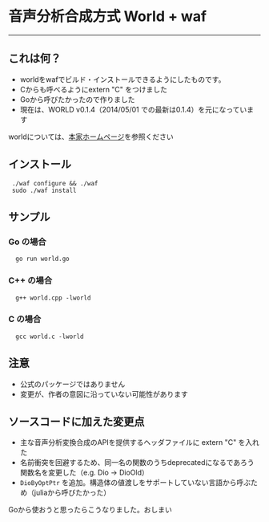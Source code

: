 # 音声分析合成方式 World + waf
------------------------------------

## これは何？

* worldをwafでビルド・インストールできるようにしたものです。
* Cからも呼べるようにextern "C" をつけました
* Goから呼びたかったので作りました
* 現在は、WORLD v0.1.4（2014/05/01 での最新は0.1.4）を元になっています

worldについては、[本家ホームページ](http://ml.cs.yamanashi.ac.jp/world/)を参照ください

## インストール

     ./waf configure && ./waf
     sudo ./waf install

## サンプル

### Go の場合

      go run world.go

### C++ の場合

      g++ world.cpp -lworld

### C の場合

      gcc world.c -lworld

## 注意

* 公式のパッケージではありません
* 変更が、作者の意図に沿っていない可能性があります

## ソースコードに加えた変更点

* 主な音声分析変換合成のAPIを提供するヘッダファイルに extern "C" を入れた
* 名前衝突を回避するため、同一名の関数のうちdeprecatedになるであろう関数名を変更した（e.g. Dio -> DioOld）
* `DioByOptPtr` を追加。構造体の値渡しをサポートしていない言語から呼ぶため（juliaから呼びたかった）

Goから使おうと思ったらこうなりました。おしまい
